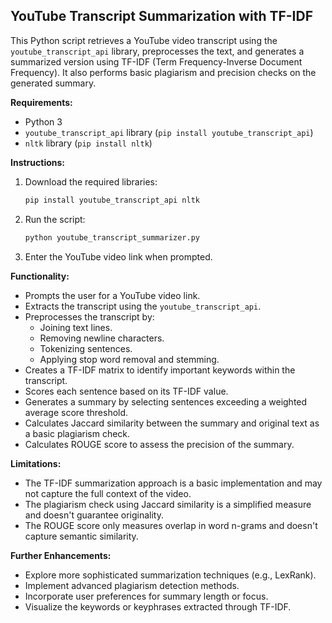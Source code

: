 ## YouTube Transcript Summarization with TF-IDF

This Python script retrieves a YouTube video transcript using the `youtube_transcript_api` library, preprocesses the text, and generates a summarized version using TF-IDF (Term Frequency-Inverse Document Frequency). It also performs basic plagiarism and precision checks on the generated summary.

**Requirements:**

* Python 3
* `youtube_transcript_api` library (`pip install youtube_transcript_api`)
* `nltk` library (`pip install nltk`)

**Instructions:**

1. Download the required libraries:
   ```bash
   pip install youtube_transcript_api nltk
   ```
2. Run the script:
   ```bash
   python youtube_transcript_summarizer.py
   ```
3. Enter the YouTube video link when prompted.

**Functionality:**

* Prompts the user for a YouTube video link.
* Extracts the transcript using the `youtube_transcript_api`.
* Preprocesses the transcript by:
    * Joining text lines.
    * Removing newline characters.
    * Tokenizing sentences.
    * Applying stop word removal and stemming.
* Creates a TF-IDF matrix to identify important keywords within the transcript.
* Scores each sentence based on its TF-IDF value.
* Generates a summary by selecting sentences exceeding a weighted average score threshold.
* Calculates Jaccard similarity between the summary and original text as a basic plagiarism check.
* Calculates ROUGE score to assess the precision of the summary.

**Limitations:**

* The TF-IDF summarization approach is a basic implementation and may not capture the full context of the video.
* The plagiarism check using Jaccard similarity is a simplified measure and doesn't guarantee originality.
* The ROUGE score only measures overlap in word n-grams and doesn't capture semantic similarity.

**Further Enhancements:**

* Explore more sophisticated summarization techniques (e.g., LexRank).
* Implement advanced plagiarism detection methods.
* Incorporate user preferences for summary length or focus.
* Visualize the keywords or keyphrases extracted through TF-IDF.